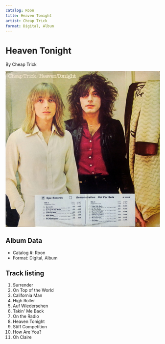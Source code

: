```yaml
---
catalog: Roon
title: Heaven Tonight
artist: Cheap Trick
format: Digital, Album
---
```


# Heaven Tonight

By Cheap Trick

![](../../assets/albumcovers/Cheap_Trick-Heaven_Tonight.png)

## Album Data

- Catalog #: Roon
- Format: Digital, Album


## Track listing


1. Surrender
2. On Top of the World
3. California Man
4. High Roller
5. Auf Wiedersehen
6. Takin' Me Back
7. On the Radio
8. Heaven Tonight
9. Stiff Competition
10. How Are You?
11. Oh Claire

